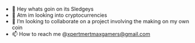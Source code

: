 - 👋 Hey whats goin on its Sledgeys
- 👀 Atm im looking into cryptocurrencies
- 💞️ I’m looking to collaborate on a project involving the making on my own coin
- 📫 How to reach me @xpertmertmaxgamers@gmail.com

<!---
Sledgeys/Sledgeys is a ✨ special ✨ repository because its `README.md` (this file) appears on your GitHub profile.
You can click the Preview link to take a look at your changes.
--->
